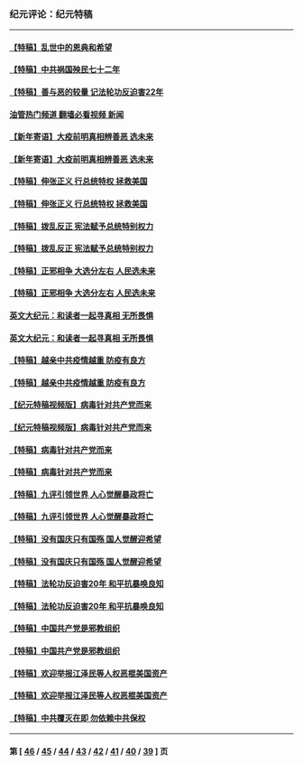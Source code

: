 ### 纪元评论：纪元特稿
---
#### [【特稿】乱世中的恩典和希望](../../pages/nsc424/n13734687.md?06250330) 
#### [【特稿】中共祸国殃民七十二年](../../pages/nsc424/n13272607.md?06250330) 
#### [【特稿】善与恶的较量 记法轮功反迫害22年](../../pages/nsc424/n13086597.md?06250330) 
#### [油管热门频道 翻墙必看视频 新闻](ok?06250330)
#### [【新年寄语】大疫前明真相辨善恶 选未来](../../pages/nsc424/n12660855.md?06250330) 
#### [【新年寄语】大疫前明真相辨善恶 选未来](../../pages/nsc424/n12660855.md?06250330) 
#### [【特稿】伸张正义 行总统特权 拯救美国](../../pages/nsc424/n12616806.md?06250330) 
#### [【特稿】伸张正义 行总统特权 拯救美国](../../pages/nsc424/n12616806.md?06250330) 
#### [【特稿】拨乱反正 宪法赋予总统特别权力](../../pages/nsc424/n12598306.md?06250330) 
#### [【特稿】拨乱反正 宪法赋予总统特别权力](../../pages/nsc424/n12598306.md?06250330) 
#### [【特稿】正邪相争 大选分左右 人民选未来](../../pages/nsc424/n12545208.md?06250330) 
#### [【特稿】正邪相争 大选分左右 人民选未来](../../pages/nsc424/n12545208.md?06250330) 
#### [英文大纪元：和读者一起寻真相 无所畏惧](../../pages/nsc424/n12542027.md?06250330) 
#### [英文大纪元：和读者一起寻真相 无所畏惧](../../pages/nsc424/n12542027.md?06250330) 
#### [【特稿】越亲中共疫情越重 防疫有良方](../../pages/nsc424/n12042989.md?06250330) 
#### [【特稿】越亲中共疫情越重 防疫有良方](../../pages/nsc424/n12042989.md?06250330) 
#### [【纪元特稿视频版】病毒针对共产党而来](../../pages/nsc424/n11977328.md?06250330) 
#### [【纪元特稿视频版】病毒针对共产党而来](../../pages/nsc424/n11977328.md?06250330) 
#### [【特稿】病毒针对共产党而来](../../pages/nsc424/n11928818.md?06250330) 
#### [【特稿】病毒针对共产党而来](../../pages/nsc424/n11928818.md?06250330) 
#### [【特稿】九评引领世界 人心觉醒暴政将亡](../../pages/nsc424/n11660496.md?06250330) 
#### [【特稿】九评引领世界 人心觉醒暴政将亡](../../pages/nsc424/n11660496.md?06250330) 
#### [【特稿】没有国庆只有国殇 国人觉醒迎希望](../../pages/nsc424/n11549354.md?06250330) 
#### [【特稿】没有国庆只有国殇 国人觉醒迎希望](../../pages/nsc424/n11549354.md?06250330) 
#### [【特稿】法轮功反迫害20年 和平抗暴唤良知](../../pages/nsc424/n11389135.md?06250330) 
#### [【特稿】法轮功反迫害20年 和平抗暴唤良知](../../pages/nsc424/n11389135.md?06250330) 
#### [【特稿】中国共产党是邪教组织](../../pages/nsc424/n11355551.md?06250330) 
#### [【特稿】中国共产党是邪教组织](../../pages/nsc424/n11355551.md?06250330) 
#### [【特稿】欢迎举报江泽民等人权恶棍美国资产](../../pages/nsc424/n11303040.md?06250330) 
#### [【特稿】欢迎举报江泽民等人权恶棍美国资产](../../pages/nsc424/n11303040.md?06250330) 
#### [【特稿】中共覆灭在即 勿依赖中共保权](../../pages/nsc424/n11278510.md?06250330) 

---
#### 第 [ [46](./46.md?06250330) / [45](./45.md?06250330) / [44](./44.md?06250330) / [43](./43.md?06250330) / [42](./42.md?06250330) / [41](./41.md?06250330) / [40](./40.md?06250330) / [39](./39.md?06250330) ] 页
